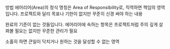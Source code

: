 방법
에어리어(Area)의 정식 명칭은 Area of Responsibility로, 직역하면 책임의 영역입니다. 프로젝트와 달리 목표나 기한이 없지만 꾸준히 신경 써야 하는 내용

완료의 기준이 없는 것들입니다. 에어리어에 속하는 항목은 프로젝트처럼 주의 깊게 살펴볼 필요는 없지만 꾸준한 관리가 필요

소홀히 하면 큰일이 닥치거나 원하는 것을 달성할 수 없는 영역